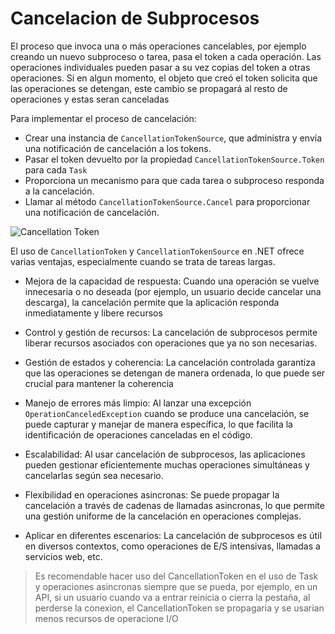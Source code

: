 # Cancelacion de Subprocesos
El proceso que invoca una o más operaciones cancelables, por ejemplo creando un nuevo subproceso o tarea, pasa el token a cada operación. Las operaciones individuales pueden pasar a su vez copias del token a otras operaciones. Si en algun momento, el objeto que creó el token solicita que las operaciones se detengan, este cambio se propagará al resto de operaciones y estas seran canceladas

Para implementar el proceso de cancelación:
- Crear una instancia de `CancellationTokenSource`, que administra y envía una notificación de cancelación a los tokens.
- Pasar el token devuelto por la propiedad `CancellationTokenSource.Token` para cada `Task`
- Proporciona un mecanismo para que cada tarea o subproceso responda a la cancelación.
- Llamar al método `CancellationTokenSource.Cancel` para proporcionar una notificación de cancelación.

![Cancellation Token](https://github.com/g4rc1ss/ApuntesProgramacion/assets/28193994/a6d540b7-1338-4df6-9aee-3170004967c8)

El uso de `CancellationToken` y `CancellationTokenSource` en .NET ofrece varias ventajas, especialmente cuando se trata de tareas largas.

- Mejora de la capacidad de respuesta: Cuando una operación se vuelve innecesaria o no deseada (por ejemplo, un usuario decide cancelar una descarga), la cancelación permite que la aplicación responda inmediatamente y libere recursos

- Control y gestión de recursos: La cancelación de subprocesos permite liberar recursos asociados con operaciones que ya no son necesarias.

- Gestión de estados y coherencia: La cancelación controlada garantiza que las operaciones se detengan de manera ordenada, lo que puede ser crucial para mantener la coherencia

- Manejo de errores más limpio: Al lanzar una excepción `OperationCanceledException` cuando se produce una cancelación, se puede capturar y manejar de manera específica, lo que facilita la identificación de operaciones canceladas en el código.

- Escalabilidad: Al usar cancelación de subprocesos, las aplicaciones pueden gestionar eficientemente muchas operaciones simultáneas y cancelarlas según sea necesario.

- Flexibilidad en operaciones asincronas: Se puede propagar la cancelación a través de cadenas de llamadas asincronas, lo que permite una gestión uniforme de la cancelación en operaciones complejas.

- Aplicar en diferentes escenarios: La cancelación de subprocesos es útil en diversos contextos, como operaciones de E/S intensivas, llamadas a servicios web, etc.

> Es recomendable hacer uso del CancellationToken en el uso de Task y operaciones asincronas siempre que se pueda, por ejemplo, en un API, si un usuario cuando va a entrar reinicia o cierra la pestaña, al perderse la conexion, el CancellationToken se propagaria y se usarian menos recursos de operacione I/O
